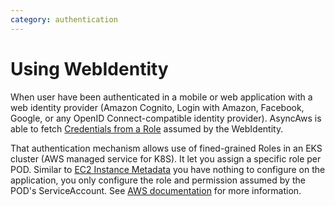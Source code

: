 ```yaml
---
category: authentication
---
```


# Using WebIdentity

When user have been authenticated in a mobile or web application with a web
identity provider (Amazon Cognito, Login with Amazon, Facebook, Google, or any
OpenID Connect-compatible identity provider). AsyncAws is able to fetch
[Credentials from a Role](https://docs.amazonaws.cn/en_us/IAM/latest/UserGuide/id_roles_create_for-idp_oidc.html)
assumed by the WebIdentity.

That authentication mechanism allows use of fined-grained Roles in an EKS
cluster (AWS managed service for K8S). It let you assign a specific role per
POD. Similar to [EC2 Instance Metadata](./ec2-metadata.md) you
have nothing to configure on the application, you only configure the role and
permission assumed by the POD's ServiceAccount. See [AWS documentation](https://aws.amazon.com/blogs/opensource/introducing-fine-grained-iam-roles-service-accounts/)
for more information.

